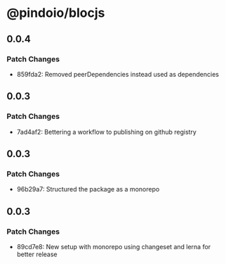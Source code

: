 # @pindoio/blocjs

## 0.0.4

### Patch Changes

- 859fda2: Removed peerDependencies instead used as dependencies

## 0.0.3

### Patch Changes

- 7ad4af2: Bettering a workflow to publishing on github registry

## 0.0.3

### Patch Changes

- 96b29a7: Structured the package as a monorepo

## 0.0.3

### Patch Changes

- 89cd7e8: New setup with monorepo using changeset and lerna for better release
